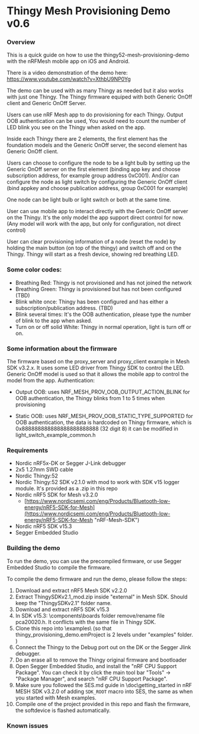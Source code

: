 # Thingy Mesh Provisioning Demo v0.6
### Overview
This is a quick guide on how to use the thingy52-mesh-provisioning-demo with the nRFMesh mobile app on iOS and Android.

There is a video demonstration of the demo here: https://www.youtube.com/watch?v=XthbU9NP0Yg

The demo can be used with as many Thingy as needed but it also works with just one Thingy. The Thingy firmware equiped with both Generic OnOff client and Generic OnOff Server.

Users can use nRF Mesh app to do provisioning for each Thingy. Output OOB authentication can be used, You would need to count the number of LED blink you see on the Thingy when asked on the app. 

Inside each Thingy there are 2 elements, the first element has the foundation models and the Generic OnOff server, the second element has Generic OnOff client.

Users can choose to configure the node to be a light bulb by setting up the Generic OnOff server on the first element (binding app key and choose subscription address, for example group address 0xC001). And/or can configure the node as light switch by configuring the Generic OnOff client (bind appkey and choose publication address, group 0xC001 for example)

One node can be light bulb or light switch or both at the same time. 

User can use mobile app to interact directly with the Generic OnOff server on the Thingy. It's the only model the app support direct control for now. 
(Any model will work with the app, but only for configuration, not direct control)

User can clear provisioning information of a node (reset the node) by holding the main button (on top of the thingy) and switch off and on the Thingy. Thingy will start as a fresh device, showing red breathing LED.

### Some color codes: 

- Breathing Red: Thingy is not provisioned and has not joined the network
- Breathing Green: Thingy is provisioned but has not been configured (TBD)
- Blink white once: Thingy has been configured and has either a subscription/publication address.  (TBD)
- Blink several times: It's the OOB authentication, please type the number of blink to the app when asked. 
- Turn on or off solid White: Thingy in normal operation, light is turn off or on. 

### Some information about the firmware
The firmware based on the proxy_server and proxy_client example in Mesh SDK v3.2.x. It uses some LED driver from Thingy SDK to control the LED.
Generic OnOff model is used so that it allows the mobile app to control the model from the app. 
Authentication: 

- Output OOB: uses NRF_MESH_PROV_OOB_OUTPUT_ACTION_BLINK for OOB authentication, the Thingy blinks from 1 to 5 times when provisioning 

- Static OOB: uses NRF_MESH_PROV_OOB_STATIC_TYPE_SUPPORTED for OOB authentication, the data is hardcoded on Thingy firmware, which is 0x888888888888888888888888 (32 digit 8) it can be modified in light_switch_example_common.h

### Requirements
- Nordic nRF5x-DK or Segger J-Link debugger
- 2x5 1.27mm SWD cable
- Nordic Thingy:52 
- Nordic Thingy:52 SDK v2.1.0 with mod to work with SDK v15 logger module. It's provided as a .zip in this repo
- Nordic nRF5 SDK for Mesh v3.2.0
    - [https://www.nordicsemi.com/eng/Products/Bluetooth-low-energy/nRF5-SDK-for-Mesh](https://www.nordicsemi.com/eng/Products/Bluetooth-low-energy/nRF5-SDK-for-Mesh "nRF-Mesh-SDK")
- Nordic nRF5 SDK v15.3
- Segger Embedded Studio 

### Building the demo
To run the demo, you can use the precompiled firmware, or use Segger Embedded Studio to compile the firmware.

To compile the demo firmware and run the demo, please follow the steps:
1. Download and extract nRF5 Mesh SDK v2.2.0
2. Extract ThingySDKv2.1_mod.zip inside "external" in Mesh SDK. Should keep the "ThingySDKv2.1" folder name. 
3. Download and extract nRF5 SDK v15.3 
4. In SDK v15.3: \components\boards folder remove/rename file pca20020.h. It conflicts with the same file in Thingy SDK. 
4. Clone this repo into \examples\ (so that thingy_provisioning_demo.emProject is 2 levels under "examples" folder. )
5. Connect the Thingy to the Debug port out on the DK or the Segger Jlink debugger. 
6. Do an erase all to remove the Thingy original firmware and bootloader
7. Open Segger Embedded Studio, and install the "nRF CPU Support Package". You can check it by click the main tool bar "Tools" -> "Package Manager", and search "nRF CPU Support Package".
8. Make sure you followed the SES.md guide in \doc\getting_started in nRF MESH SDK v3.2.0 of adding `SDK_ROOT` macro into SES, the same as when you started with Mesh examples. 
9. Compile one of the project provided in this repo and flash the firmware, the softdevice is flashed automatically. 

### Known issues

 
 





